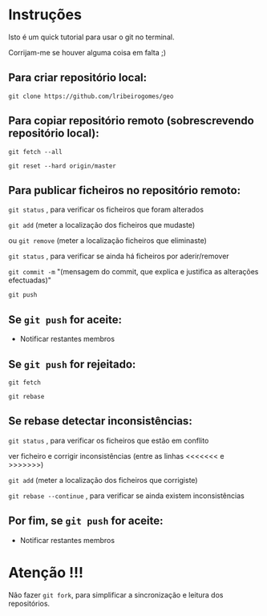 # Instruções
Isto é um quick tutorial para usar o git no terminal.

Corrijam-me se houver alguma coisa em falta ;)

## Para criar repositório local:

```git clone https://github.com/lribeirogomes/geo```

## Para copiar repositório remoto (sobrescrevendo repositório local):

```git fetch --all```

```git reset --hard origin/master```

## Para publicar ficheiros no repositório remoto:

```git status``` , para verificar os ficheiros que foram alterados

```git add``` (meter a localização dos ficheiros que mudaste)

ou ```git remove``` (meter a localização ficheiros que eliminaste)

```git status``` , para verificar se ainda há ficheiros por aderir/remover

```git commit -m``` "(mensagem do commit, que explica e justifica as alterações efectuadas)"

```git push```

## Se ```git push``` for aceite:

 - Notificar restantes membros

## Se ```git push``` for rejeitado:

```git fetch```

```git rebase```

## Se rebase detectar inconsistências:

```git status``` , para verificar os ficheiros que estão em conflito

ver ficheiro e corrigir inconsistências (entre as linhas <<<<<<< e >>>>>>>)

```git add``` (meter a localização dos ficheiros que corrigiste)

```git rebase --continue``` , para verificar se ainda existem inconsistências

## Por fim, se ```git push``` for aceite:

 - Notificar restantes membros

# Atenção !!!

Não fazer ```git fork```, para simplificar a sincronização e leitura dos repositórios.

